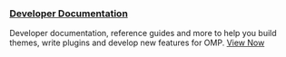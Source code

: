 
### <span class="fas fa-code"></span> [Developer Documentation](/dev)

Developer documentation, reference guides and more to help you build themes, write plugins and develop new features for OMP. [View Now](/dev)

